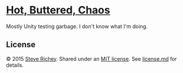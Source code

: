 # [Hot, Buttered, Chaos](https://github.com/steverichey/HotButteredChaos)

Mostly Unity testing garbage. I don't know what I'm doing.

## License

&copy; 2015 [Steve Richey](https://github.com/steverichey). Shared under an [MIT license](https://tldrlegal.com/license/mit-license). See [license.md](./license.md) for details.

